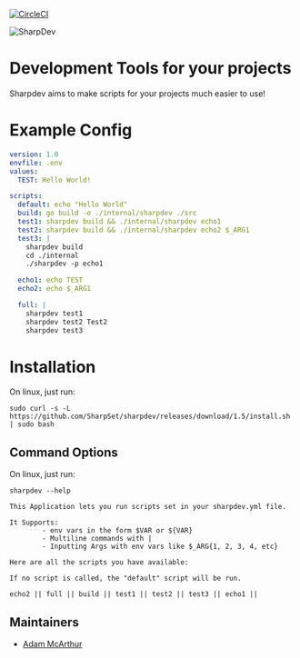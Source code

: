 [![CircleCI](https://circleci.com/gh/SharpSet/sharpdev.svg?style=svg)](https://circleci.com/gh/SharpSet/sharpdev)

![SharpDev](https://files.mcaq.me/039xk.png)
# Development Tools for your projects

Sharpdev aims to make scripts for your projects much easier to use!

# Example Config
```yml
version: 1.0
envfile: .env
values:
  TEST: Hello World!

scripts:
  default: echo "Hello World"
  build: go build -o ./internal/sharpdev ./src
  test1: sharpdev build && ./internal/sharpdev echo1
  test2: sharpdev build && ./internal/sharpdev echo2 $_ARG1
  test3: |
    sharpdev build
    cd ./internal
    ./sharpdev -p echo1

  echo1: echo TEST
  echo2: echo $_ARG1

  full: |
    sharpdev test1
    sharpdev test2 Test2
    sharpdev test3
```

# Installation
On linux, just run:
```console
sudo curl -s -L https://github.com/SharpSet/sharpdev/releases/download/1.5/install.sh | sudo bash
```

## Command Options

On linux, just run:
```console
sharpdev --help

This Application lets you run scripts set in your sharpdev.yml file.

It Supports:
        - env vars in the form $VAR or ${VAR}
        - Multiline commands with |
        - Inputting Args with env vars like $_ARG{1, 2, 3, 4, etc}

Here are all the scripts you have available:

If no script is called, the "default" script will be run.

echo2 || full || build || test1 || test2 || test3 || echo1 ||
```

## Maintainers

- [Adam McArthur](https://adam.mcaq.me)
